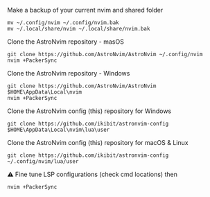 Make a backup of your current nvim and shared folder

```shell
mv ~/.config/nvim ~/.config/nvim.bak
mv ~/.local/share/nvim ~/.local/share/nvim.bak
```

Clone the AstroNvim repository - masOS

```shell
git clone https://github.com/AstroNvim/AstroNvim ~/.config/nvim
nvim +PackerSync
```

Clone the AstroNvim repository - Windows

```shell
git clone https://github.com/AstroNvim/AstroNvim $HOME\AppData\Local\nvim
nvim +PackerSync
```

Clone the AstroNvim config (this) repository for Windows

```shell
git clone https://github.com/ikibit/astronvim-config $HOME\AppData\Local\nvim\lua\user
```

Clone the AstroNvim config (this) repository for macOS & Linux

```shell
git clone https://github.com/ikibit/astronvim-config ~/.config/nvim/lua/user
```

⚠️ Fine tune LSP configurations (check cmd locations) then

```shell
nvim +PackerSync
```
